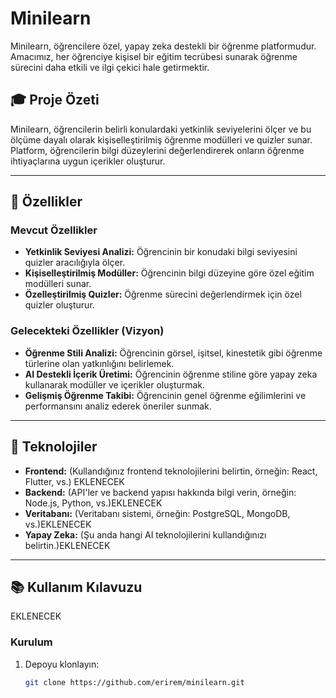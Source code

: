 # Minilearn

Minilearn, öğrencilere özel, yapay zeka destekli bir öğrenme platformudur. Amacımız, her öğrenciye kişisel bir eğitim tecrübesi sunarak öğrenme sürecini daha etkili ve ilgi çekici hale getirmektir.

## 🎓 Proje Özeti
Minilearn, öğrencilerin belirli konulardaki yetkinlik seviyelerini ölçer ve bu ölçüme dayalı olarak kişiselleştirilmiş öğrenme modülleri ve quizler sunar. Platform, öğrencilerin bilgi düzeylerini değerlendirerek onların öğrenme ihtiyaçlarına uygun içerikler oluşturur.

---

## 🧩 Özellikler

### Mevcut Özellikler
- **Yetkinlik Seviyesi Analizi:** Öğrencinin bir konudaki bilgi seviyesini quizler aracılığıyla ölçer.
- **Kişiselleştirilmiş Modüller:** Öğrencinin bilgi düzeyine göre özel eğitim modülleri sunar.
- **Özelleştirilmiş Quizler:** Öğrenme sürecini değerlendirmek için özel quizler oluşturur.

### Gelecekteki Özellikler (Vizyon)
- **Öğrenme Stili Analizi:** Öğrencinin görsel, işitsel, kinestetik gibi öğrenme türlerine olan yatkınlığını belirlemek.
- **AI Destekli İçerik Üretimi:** Öğrencinin öğrenme stiline göre yapay zeka kullanarak modüller ve içerikler oluşturmak.
- **Gelişmiş Öğrenme Takibi:** Öğrencinin genel öğrenme eğilimlerini ve performansını analiz ederek öneriler sunmak.

---

## 🚀 Teknolojiler
- **Frontend:** (Kullandığınız frontend teknolojilerini belirtin, örneğin: React, Flutter, vs.) EKLENECEK
- **Backend:** (API'ler ve backend yapısı hakkında bilgi verin, örneğin: Node.js, Python, vs.)EKLENECEK
- **Veritabanı:** (Veritabanı sistemi, örneğin: PostgreSQL, MongoDB, vs.)EKLENECEK
- **Yapay Zeka:** (Şu anda hangi AI teknolojilerini kullandığınızı belirtin.)EKLENECEK

---

## 📚 Kullanım Kılavuzu
EKLENECEK
### Kurulum
1. Depoyu klonlayın:
   ```bash
   git clone https://github.com/erirem/minilearn.git
